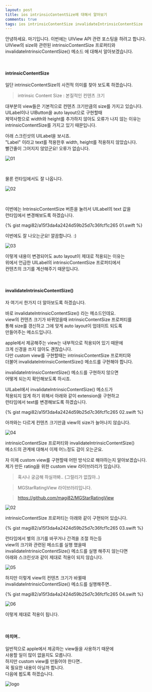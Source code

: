 ```yaml
---
layout: post
title: ios intrinsicContentSize에 대해서 알아보기
comments: true
tags: ios intrinsicContentSize invalidateIntrinsicContentSize
---
```


안녕하세요. 마기입니다. 이번에는 UIView API 관련 포스팅을 하려고 합니다.
<br>
UIView의 size와 관련된 intrinsicContentSize 프로퍼티와
<br>
invalidateIntrinsicContentSize() 메소드 에 대해서 알아보겠습니다.

<br>

#### intrinsicContentSize

일단 intrinsicContentSize의 사전적 의미를 찾아 보도록 하겠습니다.

> intrinsic Content Size : 본질적인 컨텐츠 크기

대부분의 view들은 기본적으로 컨텐츠 크기만큼의 size를 가지고 있습니다.
<br>
UILabel이나 UIButton을 auto layout으로 구현할때
<br>
제약사항으로 width와 height를 추가하지 않아도 오류가 나지 않는 이유는
<br>
intrinsicContentSize를 가지고 있기 때문입니다.

아래 스크린샷의 UILabel을 보시죠.
<br>
"Label" 이라고 text를 적용한후 width, height를 적용하지 않았습니다.
<br>
빨간줄이 그어지지 않았군요! 오류가 없습니다.

![01](../images/2017-6-4-ios-intrinsicContentSize/01.png)

<br>

물론 런타임에서도 잘 나옵니다.

![02](../images/2017-6-4-ios-intrinsicContentSize/02.png)

<br>

이번에는 IntrinsicContentSize 버튼을 눌러서 UILabel의 text 값을
<br>
런타임에서 변경해보도록 하겠습니다.

{% gist magi82/a15f3da4a2424d59b25d7c36fcf1c265 01.swift %}

이번에도 잘 나오는군요! 깔끔합니다. :)

![03](../images/2017-6-4-ios-intrinsicContentSize/03.png)

이렇게 내용이 변경되어도 auto layout이 제대로 적용되는 이유는
<br>
위에서 언급한 UILabel의 intrinsicContentSize 프로퍼티에서
<br>
컨텐츠의 크기를 계산해주기 때문입니다.

<br>

#### invalidateIntrinsicContentSize()

자 여기서 한가지 더 알아보도록 하겠습니다.

바로 invalidateIntrinsicContentSize() 라는 메소드인데요.
<br>
view의 컨텐츠 크기가 바뀌었을때 intrinsicContentSize 프로퍼티를
<br>
통해 size를 갱신하고 그에 맞게 auto layout이 업데이트 되도록
<br>
만들어주는 메소드입니다.

apple에서 제공해주는 view는 내부적으로 적용되어 있기 때문에
<br>
크게 신경을 쓰지 않아도 괜찮습니다.
<br>
다만 custom view를 구현할때는 intrinsicContentSize 프로퍼티와
<br>
더불어 invalidateIntrinsicContentSize() 메소드를 구현해야 합니다.

invalidateIntrinsicContentSize() 메소드를 구현하지 않으면
<br>
어떻게 되는지 확인해보도록 하시죠.

UILabel에서 invalidateIntrinsicContentSize() 메소드가
<br>
적용되지 않게 하기 위해서 아래와 같이 extension을 구현하고
<br>
런타임에서 text를 변경해보도록 하겠습니다.

{% gist magi82/a15f3da4a2424d59b25d7c36fcf1c265 02.swift %}

아까와는 다르게 컨텐츠 크기만큼 view의 size가 늘어나지 않습니다.

![04](../images/2017-6-4-ios-intrinsicContentSize/04.png)

intrinsicContentSize 프로퍼티와 invalidateIntrinsicContentSize()
<br>
메소드의 관계에 대해서 이제 어느정도 감이 오는군요.

자 이제 custom view를 구현할때 어떤 방식으로 해야하는지 알아보겠습니다.
<br>
제가 만든 rating을 위한 custom view 라이브러리가 있습니다.

> 혹시나 궁금해 하실까봐.. (그럴리가 없잖아..)

> MGStarRatingView 라이브러리입니다.

> https://github.com/magi82/MGStarRatingView

![02](../images/2017-6-4-ios-intrinsicContentSize/02.png)

intrinsicContentSize 프로퍼티는 아래와 같이 구현되어 있습니다.

{% gist magi82/a15f3da4a2424d59b25d7c36fcf1c265 03.swift %}

런타임에서 별의 크기를 바꾸거나 간격을 조절 하는등
<br>
view의 크기와 관련된 메소드를 실행 했을때
<br>
invalidateIntrinsicContentSize() 메소드를 실행 해주지 않는다면
<br>
아래와 스크린샷과 같이 제대로 적용이 되지 않습니다.

![05](../images/2017-6-4-ios-intrinsicContentSize/05.png)

하지만 이렇게 view의 컨텐츠 크기가 바뀔때
<br>
invalidateIntrinsicContentSize() 메소드를 실행해주면..

{% gist magi82/a15f3da4a2424d59b25d7c36fcf1c265 04.swift %}

![06](../images/2017-6-4-ios-intrinsicContentSize/06.png)

이렇게 제대로 적용이 됩니다.

<br>

#### 마치며..

일반적으로 apple에서 제공하는 view들을 사용하기 때문에
<br>
사용할 일이 많이 없을지도 모릅니다.
<br>
하지만 custom view를 만들어야 한다면..
<br>
꼭 필요한 내용이 아닐까 합니다.
<br>
다음에 뵙도록 하겠습니다.

![logo](../images/magi.png)
